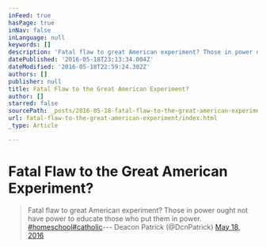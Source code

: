 ```yaml
---
inFeed: true
hasPage: true
inNav: false
inLanguage: null
keywords: []
description: 'Fatal flaw to great American experiment? Those in power ought not have power to educate those who put them in power. #homeschool #catholic— Deacon Patrick (@DcnPatrick) May 18, 2016'
datePublished: '2016-05-18T23:13:34.004Z'
dateModified: '2016-05-18T22:59:24.302Z'
authors: []
publisher: null
title: Fatal Flaw to the Great American Experiment?
author: []
starred: false
sourcePath: _posts/2016-05-18-fatal-flaw-to-the-great-american-experiment.md
url: fatal-flaw-to-the-great-american-experiment/index.html
_type: Article

---
```

# Fatal Flaw to the Great American Experiment?

> Fatal flaw to great American experiment? Those in power ought not have power to educate those who put them in power. [\#homeschool][0][\#catholic][1]--- Deacon Patrick (@DcnPatrick) [May 18, 2016][2]



[0]: https://twitter.com/hashtag/homeschool?src=hash
[1]: https://twitter.com/hashtag/catholic?src=hash
[2]: https://twitter.com/DcnPatrick/status/733067448430137345
